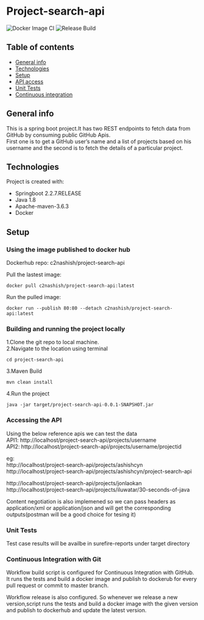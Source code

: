 # Project-search-api
![Docker Image CI](https://github.com/ashishcyn/project-search-api-updated/workflows/Docker%20Image%20CI/badge.svg) ![Release Build](https://github.com/ashishcyn/project-search-api-updated/workflows/Release%20Build/badge.svg)


## Table of contents
* [General info](#general-info)
* [Technologies](#technologies)
* [Setup](#setup)
* [API access](#accessing-the-api)
* [Unit Tests](#unit-tests )
* [Continuous integration](#continuous-integration-with-git)



## General info
This is a spring boot project.It has two REST endpoints to fetch data from GitHub by consuming public GitHub Apis.  
First one is to get a GitHub user’s name and a list of projects based on his username and the second is to fetch the details of a particular project.
	
## Technologies
Project is created with:
* Springboot 2.2.7.RELEASE
* Java 1.8
* Apache-maven-3.6.3
* Docker
	
## Setup

### Using the image published to docker hub
Dockerhub repo: c2nashish/project-search-api

Pull the lastest image:
```
docker pull c2nashish/project-search-api:latest
```
Run the pulled image:
```
docker run --publish 80:80 --detach c2nashish/project-search-api:latest
```


### Building and running the project locally   
1.Clone the git repo to local machine.   
2.Navigate to the location using terminal 
```
cd project-search-api
```
3.Maven Build 
```
mvn clean install     
```
4.Run the project
```
java -jar target/project-search-api-0.0.1-SNAPSHOT.jar
```


 

### Accessing the API

Using the below reference apis we can test the data   
API1: http://localhost/project-search-api/projects/username   
API2: http://localhost/project-search-api/projects/username/projectid 

eg:    
http://localhost/project-search-api/projects/ashishcyn   
http://localhost/project-search-api/projects/ashishcyn/project-search-api  

http://localhost/project-search-api/projects/jonlaokan  
http://localhost/project-search-api/projects/iluwatar/30-seconds-of-java   



Content negotiation is also implemened so we can pass headers as application/xml or application/json and will get the corresponding outputs(postman will be a good choice for tesing it) 

### Unit Tests
Test case results will be availbe in surefire-reports under target directory

### Continuous Integration with Git
Workflow build script is configured for Continuous Integration with GitHub. It runs the tests and build a docker image and publish to dockerub for every pull request or commit to master branch.  

Workflow release is also configured. So whenever we release a new version,script runs the tests and build a docker image with the given version and publish to dockerhub and update the latest version.  

